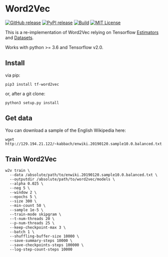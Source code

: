 # Word2Vec

[![GitHub release][release-image]][release-url]
[![PyPI release][pypi-image]][pypi-url]
[![Build][travis-image]][travis-url]
[![MIT License][license-image]][license-url]

This is a re-implementation of Word2Vec relying on Tensorflow
[Estimators](https://www.tensorflow.org/guide/estimators) and
[Datasets](https://www.tensorflow.org/guide/datasets_for_estimators).

Works with python >= 3.6 and Tensorflow v2.0.

## Install
via pip:
```shell
pip3 install tf-word2vec
```
or, after a git clone:
```shell
python3 setup.py install
```

## Get data
You can download a sample of the English Wikipedia here:
```shell
wget http://129.194.21.122/~kabbach/enwiki.20190120.sample10.0.balanced.txt.7z
```

## Train Word2Vec
```shell
w2v train \
  --data /absolute/path/to/enwiki.20190120.sample10.0.balanced.txt \
  --outputdir /absolute/path/to/word2vec/models \
  --alpha 0.025 \
  --neg 5 \
  --window 2 \
  --epochs 5 \
  --size 300 \
  --min-count 50 \
  --sample 1e-5 \
  --train-mode skipgram \
  --t-num-threads 20 \
  --p-num-threads 25 \
  --keep-checkpoint-max 3 \
  --batch 1 \
  --shuffling-buffer-size 10000 \
  --save-summary-steps 10000 \
  --save-checkpoints-steps 100000 \
  --log-step-count-steps 10000
```

[release-image]:https://img.shields.io/github/release/akb89/word2vec.svg?style=flat-square
[release-url]:https://github.com/akb89/word2vec/releases/latest
[pypi-image]:https://img.shields.io/pypi/v/tf-word2vec.svg?style=flat-square
[pypi-url]:https://pypi.org/project/tf-word2vec/
[travis-image]:https://img.shields.io/travis/akb89/word2vec.svg?style=flat-square
[travis-url]:https://travis-ci.org/akb89/word2vec
[license-image]:http://img.shields.io/badge/license-MIT-000000.svg?style=flat-square
[license-url]:LICENSE.txt
